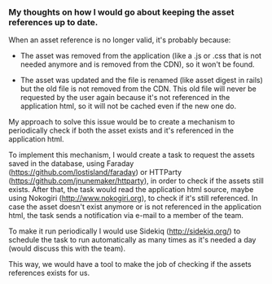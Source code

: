 ### My thoughts on how I would go about keeping the asset references up to date.

When an asset reference is no longer valid, it's probably because:

- The asset was removed from the application (like a .js or .css that is not needed anymore and is removed from the CDN), so it won't be found.

- The asset was updated and the file is renamed (like asset digest in rails) but the old file is not removed from the CDN. This old file will never be requested by the user again because it's not referenced in the application html, so it will not be cached even if the new one do.

My approach to solve this issue would be to create a mechanism to periodically check if both the asset exists and it's referenced in the application html.

To implement this mechanism, I would create a task to request the assets saved in the database, using Faraday (https://github.com/lostisland/faraday) or HTTParty (https://github.com/jnunemaker/httparty), in order to check if the assets still exists. After that, the task would read the application html source, maybe using Nokogiri (http://www.nokogiri.org),  to check if it's still referenced. In case the asset doesn't exist anymore or is not referenced in the application html, the task sends a notification via e-mail to a member of the team.

To make it run periodically I would use Sidekiq (http://sidekiq.org/) to schedule the task to run automatically as many times as it's needed a day (would discuss this with the team).

This way, we would have a tool to make the job of checking if the assets references exists for us.
